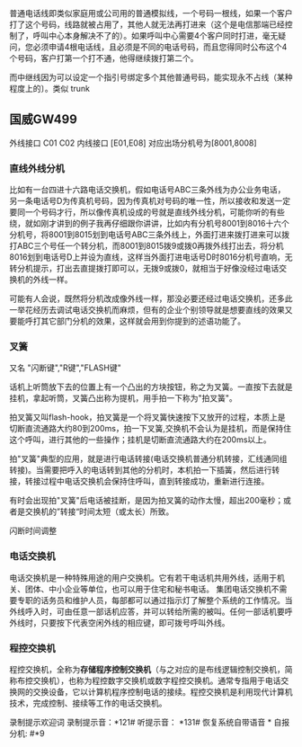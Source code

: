 
普通电话线即类似家庭用或公司用的普通模拟线，一个号码一根线，如果一个客户打了这个号码，线路就被占用了，其他人就无法再打进来（这个是电信那端已经控制了，呼叫中心本身解决不了的）。如果呼叫中心需要4个客户同时打进，毫无疑问，您必须申请4根电话线，且必须是不同的电话号码，而且您得同时公布这个4个号码，客户打第一个打不通，他得继续拨打第二个。

而中继线因为可以设定一个指引号绑定多个其他普通号码，能实现永不占线（某种程度上的〕。类似 trunk



## 国威GW499
外线接口
    C01
    C02
内线接口
    [E01,E08] 对应出场分机号为[8001,8008]

### 直线外线分机

比如有一台四进十六路电话交换机，假如电话号ABC三条外线为办公业务电话，另一条电话号D为传真机号码，因为传真机对号码的唯一性，所以接收和发送一定要同一个号码才行，所以像传真机设成的号就是直线外线分机，可能你听的有些绕，就如刚才讲到的例子我再仔细跟你讲讲，比如内有分机号8001到8016十六个分机号，将8001到8015划到电话号ABC三条外线上，外面打进来拨打进来可以拨打ABC三个号任一个转分机，而8001到8015拨9或拨0再拨外线打出去，将分机8016划到电话号D上并设为直线，这样当外面打进电话号D时8016分机号直响，无转分机提示，打出去直提拨打即可以，无拨9或拨0，就相当于好像没经过电话交换机的外线一样。 

可能有人会说，既然将分机改成像外线一样，那没必要还经过电话交换机，还多此一举花经历去调试电话交换机而麻烦，但有的企业个别领导就是想要直线的效果又要能呼打其它部门分机的效果，这样就会用到你提到的述语功能了。


### 叉簧

又名 "闪断键","R键","FLASH键"

话机上听筒放下去的位置上有一个凸出的方块按钮，称之为叉簧。一直按下去就是挂机，拿起听筒，叉簧凸出称为提机，用手拍一下称为"拍叉簧"。

拍叉簧又叫flash-hook，拍叉簧是一个将叉簧快速按下又放开的过程，本质上是切断直流通路大约80到200ms，拍一下叉簧,交换机不会认为是挂机，而是保持住这个呼叫，进行其他的一些操作；挂机是切断直流通路大约在200ms以上。

拍"叉簧"典型的应用，就是进行电话转接(电话交换机普通分机转接，汇线通同组转接)。当需要把呼入的电话转到其他的分机时，本机拍一下插簧，然后进行转接，转接过程中电话交换机会保持住呼叫，直到转接成功，重新进行连接。

有时会出现拍"叉簧"后电话被挂断，是因为拍叉簧的动作太慢，超出200毫秒；或者是交换机的”转接“时间太短（或太长）所致。 

闪断时间调整

### 电话交换机

电话交换机是一种特殊用途的用户交换机。它有若干电话机共用外线，适用于机关、团体、中小企业等单位，也可以用于住宅和秘书电话。 集团电话交换机不需要专职的话务员和维护人员，每部都可以通过指示灯了解整个系统的工作情况。当外线呼入时，可由任意一部话机应答，并可以转给所需的被叫。任何一部话机要呼外线时，只要按下代表空闲外线的相应键，即可拨号呼叫外线。


### 程控交换机

程控交换机，全称为**存储程序控制交换机**（与之对应的是布线逻辑控制交换机，简称布控交换机），也称为程控数字交换机或数字程控交换机。通常专指用于电话交换网的交换设备，它以计算机程序控制电话的接续。程控交换机是利用现代计算机技术，完成控制、接续等工作的电话交换机。






录制提示欢迎词
    录制提示音：*121#
    听提示音：  *131#
恢复系统自带语音
                *
自报分机:   #*9
